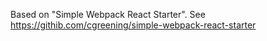Based on "Simple Webpack React Starter".
See https://githib.com/cgreening/simple-webpack-react-starter